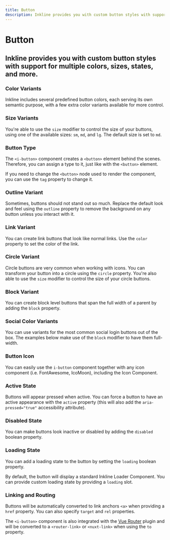 ```yaml
---
title: Button
description: Inkline provides you with custom button styles with support for multiple colors, sizes, states, and more.
---
```


<script setup>
import * as examples from '../../../examples/components/button'
</script>

# Button

## Inkline provides you with custom button styles with support for multiple colors, sizes, states, and more.

### Color Variants
Inkline includes several predefined button colors, each serving its own semantic purpose, with a few extra color variants available for more control.

<example :component="examples.IButtonColorVariantsExample" :html="examples.IButtonColorVariantsExampleHTML"></example>

### Size Variants
You're able to use the `size` modifier to control the size of your buttons, using one of the available sizes: `sm`, `md`, and `lg`. The default size is set to `md`.

<example :component="examples.IButtonSizeVariantsExample" :html="examples.IButtonSizeVariantsExampleHTML"></example>

### Button Type
The `<i-button>` component creates a `<button>` element behind the scenes. Therefore, you can assign a type to it, just like with the `<button>` element.

<example :component="examples.IButtonTypeExample" :html="examples.IButtonTypeExampleHTML"></example>

If you need to change the `<button>` node used to render the component, you can use the `tag` property to change it.

<example :component="examples.IButtonTagExample" :html="examples.IButtonTagExampleHTML"></example>

### Outline Variant
Sometimes, buttons should not stand out so much. Replace the default look and feel using the `outline` property to remove the background on any button unless you interact with it.

<example :component="examples.IButtonOutlineExample" :html="examples.IButtonOutlineExampleHTML"></example>

### Link Variant
You can create link buttons that look like normal links. Use the `color` property to set the color of the link.

<example :component="examples.IButtonLinkExample" :html="examples.IButtonLinkExampleHTML"></example>

### Circle Variant
Circle buttons are very common when working with icons. You can transform your button into a circle using the `circle` property. You're also able to use the `size` modifier to control the size of your circle buttons. 

<example :component="examples.IButtonCircleExample" :html="examples.IButtonCircleExampleHTML"></example>

### Block Variant
You can create block level buttons that span the full width of a parent by adding the `block` property.

<example :component="examples.IButtonBlockExample" :html="examples.IButtonBlockExampleHTML"></example>

### Social Color Variants
You can use variants for the most common social login buttons out of the box. The examples below make use of the `block` modifier to have them full-width.

<example :component="examples.IButtonSocialColorVariantsExample" :html="examples.IButtonSocialColorVariantsExampleHTML"></example>

### Button Icon
You can easily use the `i-button` component together with any icon component (i.e. FontAwesome, IcoMoon), including the <router-link :to="{ name: 'docs-components-icon' }">Icon Component</router-link>.

<example :component="examples.IButtonIconExample" :html="examples.IButtonIconExampleHTML"></example>

### Active State
Buttons will appear pressed when active. You can force a button to have an active appearance with the `active` property (this will also add the `aria-pressed="true"` accessibility attribute).

<example :component="examples.IButtonStateActiveExample" :html="examples.IButtonStateActiveExampleHTML"></example>

### Disabled State
You can make buttons look inactive or disabled by adding the `disabled` boolean property.

<example :component="examples.IButtonStateDisabledExample" :html="examples.IButtonStateDisabledExampleHTML"></example>

### Loading State
You can add a loading state to the button by setting the `loading` boolean property. 

By default, the button will display a standard Inkline Loader Component. You can provide custom loading state by providing a `loading` slot.

<example :component="examples.IButtonStateLoadingExample" :html="examples.IButtonStateLoadingExampleHTML"></example>

### Linking and Routing
Buttons will be automatically converted to link anchors `<a>` when providing a `href` property. You can also specify `target` and `rel` properties.

The `<i-button>` component is also integrated with the [Vue Router](https://router.vuejs.org) plugin and will be converted to a `<router-link>` or `<nuxt-link>` when using the `to` property.

<example :component="examples.IButtonRoutingExample" :html="examples.IButtonRoutingExampleHTML"></example>

